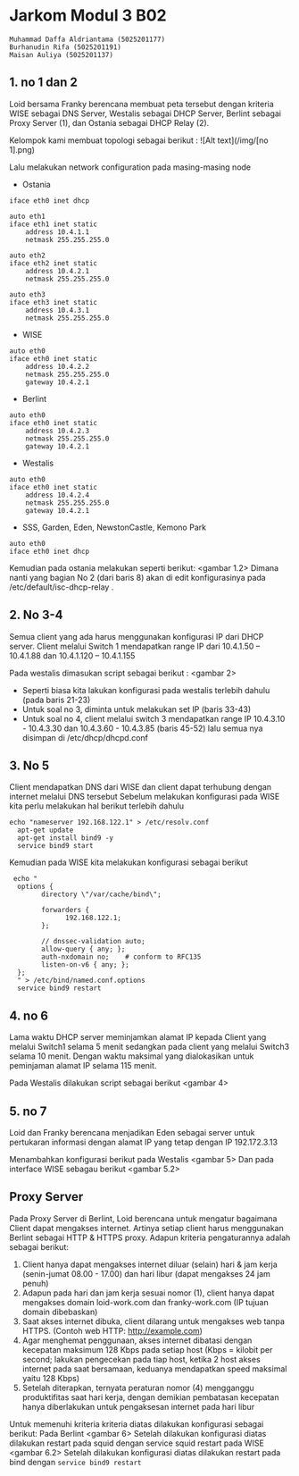 # Jarkom Modul 3 B02
```
Muhammad Daffa Aldriantama (5025201177)
Burhanudin Rifa (5025201191)
Maisan Auliya (5025201137)
```

## 1.  no 1 dan 2
Loid bersama Franky berencana membuat peta tersebut dengan kriteria WISE sebagai DNS Server, Westalis sebagai DHCP Server, Berlint sebagai Proxy Server (1), dan Ostania sebagai DHCP Relay (2).

Kelompok kami membuat topologi sebagai berikut :
![Alt text](/img/[no 1].png)


Lalu melakukan network configuration pada masing-masing node

- Ostania
```auto eth0
iface eth0 inet dhcp

auto eth1
iface eth1 inet static
	address 10.4.1.1
	netmask 255.255.255.0

auto eth2
iface eth2 inet static
	address 10.4.2.1
	netmask 255.255.255.0

auto eth3
iface eth3 inet static
	address 10.4.3.1
	netmask 255.255.255.0
```
- WISE 
```
auto eth0
iface eth0 inet static
	address 10.4.2.2
	netmask 255.255.255.0
	gateway 10.4.2.1
```
- Berlint
```
auto eth0
iface eth0 inet static
	address 10.4.2.3
	netmask 255.255.255.0
	gateway 10.4.2.1

```
- Westalis
```
auto eth0
iface eth0 inet static
	address 10.4.2.4
	netmask 255.255.255.0
	gateway 10.4.2.1

```
- SSS, Garden, Eden, NewstonCastle, Kemono Park
```
auto eth0
iface eth0 inet dhcp

```

Kemudian pada ostania melakukan seperti berikut:
<gambar 1.2>
Dimana nanti yang bagian No 2 (dari baris 8) akan di edit konfigurasinya pada /etc/default/isc-dhcp-relay .

## 2. No 3-4
Semua client yang ada harus menggunakan konfigurasi IP dari DHCP server. Client melalui Switch 1 mendapatkan range IP dari 10.4.1.50 – 10.4.1.88 dan 10.4.1.120 – 10.4.1.155 

Pada westalis dimasukan script sebagai berikut :
<gambar 2>
- Seperti biasa kita lakukan konfigurasi pada westalis terlebih dahulu (pada baris 21-23)
- Untuk soal no 3, diminta untuk melakukan set IP (baris 33-43)
- Untuk soal no 4, client melalui switch 3 mendapatkan range IP 10.4.3.10 - 10.4.3.30 dan 10.4.3.60 - 10.4.3.85 (baris 45-52) lalu semua nya disimpan di /etc/dhcp/dhcpd.conf

## 3. No 5
Client mendapatkan DNS dari WISE dan client dapat terhubung dengan internet melalui DNS tersebut
Sebelum melakukan konfigurasi pada WISE kita perlu melakukan hal berikut terlebih dahulu
```
echo "nameserver 192.168.122.1" > /etc/resolv.conf
  apt-get update
  apt-get install bind9 -y
  service bind9 start

```
Kemudian pada WISE kita melakukan konfigurasi sebagai berikut
```
 echo "
  options {
        directory \"/var/cache/bind\";
        
        forwarders {
              192.168.122.1;
        };
        
        // dnssec-validation auto;
        allow-query { any; };
        auth-nxdomain no;    # conform to RFC135
        listen-on-v6 { any; };
  };
  " > /etc/bind/named.conf.options
  service bind9 restart

```

## 4. no 6
Lama waktu DHCP server meminjamkan alamat IP kepada Client yang melalui Switch1 selama 5 menit sedangkan pada client yang melalui Switch3 selama 10 menit. Dengan waktu maksimal yang dialokasikan untuk peminjaman alamat IP selama 115 menit.

Pada Westalis dilakukan script sebagai berikut
<gambar 4>
## 5. no 7
Loid dan Franky berencana menjadikan Eden sebagai server untuk pertukaran informasi dengan alamat IP yang tetap dengan IP 192.172.3.13

Menambahkan konfigurasi berikut pada Westalis
<gambar 5>
Dan pada interface WISE sebagau berikut
<gambar 5.2>

## Proxy Server
Pada Proxy Server di Berlint, Loid berencana untuk mengatur bagaimana Client dapat mengakses internet. Artinya setiap client harus menggunakan Berlint sebagai HTTP & HTTPS proxy. Adapun kriteria pengaturannya adalah sebagai berikut:

1. Client hanya dapat mengakses internet diluar (selain) hari & jam kerja (senin-jumat 08.00 - 17.00) dan hari libur (dapat mengakses 24 jam penuh)
2. Adapun pada hari dan jam kerja sesuai nomor (1), client hanya dapat mengakses domain loid-work.com dan franky-work.com (IP tujuan domain dibebaskan)
3. Saat akses internet dibuka, client dilarang untuk mengakses web tanpa HTTPS. (Contoh web HTTP: http://example.com)
4. Agar menghemat penggunaan, akses internet dibatasi dengan kecepatan maksimum 128 Kbps pada setiap host (Kbps = kilobit per second; lakukan pengecekan pada tiap host, ketika 2 host akses internet pada saat bersamaan, keduanya mendapatkan speed maksimal yaitu 128 Kbps)
5. Setelah diterapkan, ternyata peraturan nomor (4) mengganggu produktifitas saat hari kerja, dengan demikian pembatasan kecepatan hanya diberlakukan untuk pengaksesan internet pada hari libur

Untuk memenuhi kriteria kriteria diatas dilakukan konfigurasi sebagai berikut: Pada Berlint
<gambar 6>
Setelah dilakukan konfigurasi diatas dilakukan restart pada squid dengan service squid restart pada WISE
<gambar 6.2>
Setelah dilakukan konfigurasi diatas dilakukan restart pada bind dengan 
```service bind9 restart```
